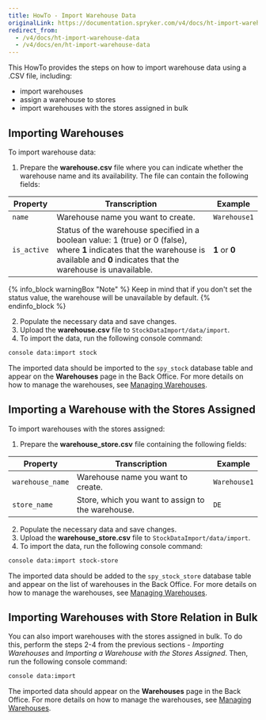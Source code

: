 ```yaml
---
title: HowTo - Import Warehouse Data
originalLink: https://documentation.spryker.com/v4/docs/ht-import-warehouse-data
redirect_from:
  - /v4/docs/ht-import-warehouse-data
  - /v4/docs/en/ht-import-warehouse-data
---
```


This HowTo provides the steps on how to import warehouse data using a .CSV file, including:

* import warehouses
* assign a warehouse to stores
* import warehouses with the stores assigned in bulk

## Importing Warehouses
To import warehouse data:

1. Prepare the **warehouse.csv** file where you can indicate whether the warehouse name and its availability. The file can contain the following fields:

| Property | Transcription | Example |
| --- | --- | --- |
| `name` | Warehouse name you want to create. | `Warehouse1` |
| `is_active` | Status of the warehouse specified in a boolean value: 1 (true) or 0 (false), where **1** indicates that the warehouse is available and **0** indicates that the warehouse is unavailable. | **1** or **0** |

{% info_block warningBox "Note" %}
Keep in mind that if you don't set the status value, the warehouse will be unavailable by default.
{% endinfo_block %}

2. Populate the necessary data and save changes.
3. Upload the **warehouse.csv** file to `StockDataImport/data/import`.
4. To import the data, run the following console command:

```bash
console data:import stock
```

The imported data should be imported to the `spy_stock` database table and appear on the **Warehouses** page in the Back Office. For more details on how to manage the warehouses, see [Managing Warehouses](/docs/scos/user/user-guides/202001.0/back-office-user-guide/administration/warehouses/managing-warehouses.html). 

## Importing a Warehouse with the Stores Assigned
To import warehouses with the stores assigned:

1. Prepare the **warehouse_store.csv** file containing the following fields:

| Property | Transcription | Example |
| --- | --- | --- |
| `warehouse_name` | Warehouse name you want to create. | `Warehouse1` |
| `store_name` | Store, which you want to assign to the warehouse. | `DE` |

2. Populate the necessary data and save changes.
3. Upload the **warehouse_store.csv** file to `StockDataImport/data/import`.
4. To import the data, run the following console command:

```bash
console data:import stock-store
```

The imported data should be added to the `spy_stock_store` database table and appear on the list of warehouses in the Back Office. For more details on how to manage the warehouses, see [Managing Warehouses](/docs/scos/user/user-guides/202001.0/back-office-user-guide/administration/warehouses/managing-warehouses.html). 

## Importing Warehouses with Store Relation in Bulk
You can also import warehouses with the stores assigned in bulk. To do this, perform the steps 2-4 from the previous sections - *Importing Warehouses* and *Importing a Warehouse with the Stores Assigned*. Then, run the following console command:

```bash
console data:import
```

The imported data should appear on the **Warehouses** page in the Back Office. For more details on how to manage the warehouses, see [Managing Warehouses](/docs/scos/user/user-guides/202001.0/back-office-user-guide/administration/warehouses/managing-warehouses.html). 
